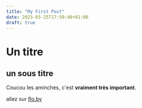```yaml
---
title: "My First Post"
date: 2023-03-25T17:59:48+01:00
draft: true
---
```


Un titre
========

un sous titre
-------------

Coucou les aminches, c'est **vraiment très important**.

allez sur [flo.by](://flo.by)
